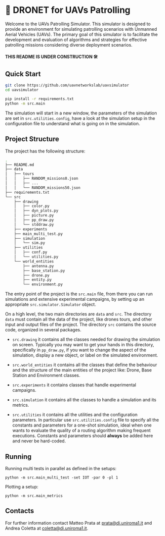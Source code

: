 # 🚁 DRONET for UAVs Patrolling
Welcome to the UAVs Patrolling Simulator. This simulator is designed to provide an environment for simulating patrolling scenarios with Unmanned Aerial Vehicles (UAVs). 
The primary goal of this simulator is to facilitate the development and evaluation of algorithms and strategies for effective patrolling missions considering diverse deployment scenarios.

#### THIS README IS UNDER CONSTRUCTION 🛠️

## Quick Start

```bash
git clone https://github.com/uavnetworkslab/uavsimulator
cd uavsimulator

pip install -r requirements.txt
python -m src.main
```

The simulation will start in a new window, the parameters of the simulation are set in ``src.utilities.config``, 
 have a look at the simulation setup in the configuration file to understand what is going on in the 
 simulation. 

## Project Structure 
The project has the following structure:
```bash
.
├── README.md
├── data
│   ├── tours
│   │   ├── RANDOM_missions0.json
│   │   ├── ...
│   │   └── RANDOM_missions50.json
├── requirements.txt
└── src
    ├── drawing
    │   ├── color.py
    │   ├── dyn_plots.py
    │   ├── picture.py
    │   ├── pp_draw.py
    │   └── stddraw.py
    ├── experiments
    ├── main_multi_test.py
    ├── simulation
    │   └── sim.py
    ├── utilities
    │   ├── conf.py
    │   └── utilities.py
    └── world_entities
        ├── antenna.py
        ├── base_station.py
        ├── drone.py
        ├── entity.py
        └── environment.py
```

The entry point of the project is the ``src.main`` file, from there you can run simulations and extensive
 experimental campaigns, by setting up an appropriate ``src.simulator.Simulator`` object. 
 
On a high level, the two main directories are ``data`` and ``src``. The directory ``data`` must contain all the 
data of the project, like drones tours, and other input and output files of the project. The directory ``src`` 
contains the source code, organized in several packages. 

* ``src.drawing`` it contains all the classes needed for drawing the simulation on screen. Typically you may 
want to get your hands in this directory, specifically in ``pp_draw.py``, if you want to change the aspect of the simulation, display a new 
object, or label on the simulated environment.

* ``src.world_entities`` it contains all the classes that define the behaviour and the structure of the main
 entities of the project like: Drone, Base Station and Environment classes.

* ``src.experiments`` it contains classes that handle experimental campaigns.

* ``src.simulation`` it contains all the classes to handle a simulation and its metrics. 

* ``src.utilities`` it contains all the utilities and the configuration parameters. In particular use ``src.utilities.config`` file to 
specify all the constants and parameters for a one-shot simulation, ideal when one wants to evaluate
the quality of a routing algorithm making frequent executions. Constants and parameters should **always** be added here
and never be hard-coded.
  
## Running  
Running multi tests in parallel as defined in the setups:

```python -m src.main_multi_test -set IOT -par 0 -pl 1```

Plotting a setup:

```python -m src.main_metrics```

## Contacts
For further information contact Matteo Prata at [prata@di.uniroma1.it](mailto:prata@di.uniroma1.it) and 
Andrea Coletta at [coletta@di.uniroma1.it](mailto:coletta@di.uniroma1.it).
